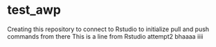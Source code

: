 # test_awp
Creating this repository to connect to Rstudio  to initialize pull and push commands from there
This is a line from Rstudio
attempt2
bhaaaa
iiii